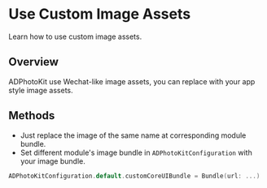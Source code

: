 # Use Custom Image Assets

Learn how to use custom image assets.

## Overview

ADPhotoKit use Wechat-like image assets, you can replace with your app style image assets.

## Methods

* Just replace the image of the same name at corresponding module bundle.
* Set different module's image bundle in ``ADPhotoKitConfiguration`` with your image bundle.

```swift
ADPhotoKitConfiguration.default.customCoreUIBundle = Bundle(url: ...)
```
